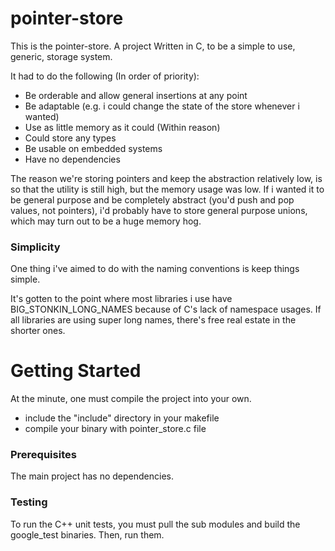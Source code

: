 # pointer-store

This is the pointer-store. A project Written in C, to be a simple to use, generic, storage system.

It had to do the following (In order of priority):
* Be orderable and allow general insertions at any point
* Be adaptable (e.g. i could change the state of the store whenever i wanted)
* Use as little memory as it could (Within reason)
* Could store any types
* Be usable on embedded systems
* Have no dependencies

The reason we're storing pointers and keep the abstraction relatively low, is so that
the utility is still high, but the memory usage was low.
If i wanted it to be general purpose and be completely abstract (you'd push and pop values, not pointers),
i'd probably have to store general purpose unions, which may turn out to be a huge memory hog.

### Simplicity
One thing i've aimed to do with the naming conventions is keep things simple.

It's gotten to the point where most libraries i use have BIG_STONKIN_LONG_NAMES because of C's lack of namespace usages.
If all libraries are using super long names, there's free real estate in the shorter ones.

# Getting Started

At the minute, one must compile the project into your own. 
* include the "include" directory in your makefile
* compile your binary with pointer_store.c file

### Prerequisites

The main project has no dependencies.

### Testing

To run the C++ unit tests, you must pull the sub modules and build the google_test binaries.
Then, run them.
